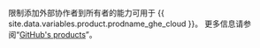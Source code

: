 限制添加外部协作者到所有者的能力可用于 {{ site.data.variables.product.prodname_ghe_cloud }}。 更多信息请参阅“[GitHub's products](/articles/githubs-products)”。

